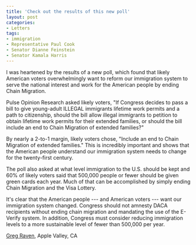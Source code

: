 ```yaml
---
title: 'Check out the results of this new poll'
layout: post
categories:
- Letters
tags:
- immigration
- Representative Paul Cook
- Senator Dianne Feinstein
- Senator Kamala Harris
---
```


I was heartened by the results of a new poll, which found that likely American voters overwhelmingly want to reform our immigration system to serve the national interest and work for the American people by ending Chain Migration.

Pulse Opinion Research asked likely voters, "If Congress decides to pass a bill to give young-adult ILLEGAL immigrants lifetime work permits and a path to citizenship, should the bill allow illegal immigrants to petition to obtain lifetime work permits for their extended families, or should the bill include an end to Chain Migration of extended families?"

By nearly a 2-to-1 margin, likely voters chose, "Include an end to Chain Migration of extended families." This is incredibly important and shows that the American people understand our immigration system needs to change for the twenty-first century.

The poll also asked at what level immigration to the U.S. should be kept and 60% of likely voters said that 500,000 people or fewer should be given green cards each year. Much of that can be accomplished by simply ending Chain Migration and the Visa Lottery.

It's clear that the American people --- and American voters --- want our immigration system changed. Congress should not amnesty DACA recipients without ending chain migration and mandating the use of the E-Verify system. In addition, Congress must consider reducing immigration levels to a more sustainable level of fewer than 500,000 per year.

[Greg Raven](https://www.gregraven.org/), Apple Valley, CA